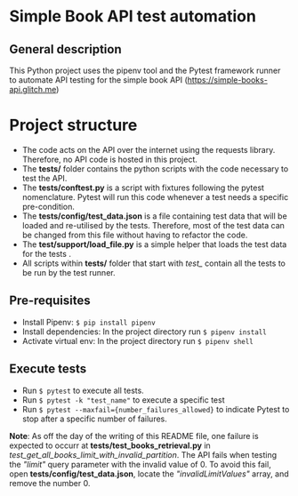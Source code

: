 # Simple Book API test automation
## General description
This Python project uses the pipenv tool and the Pytest framework runner to automate API testing for the simple book API 
(https://simple-books-api.glitch.me)
# Project structure
- The code acts on the API over the internet using the requests library. Therefore, no API code is hosted in this project.
- The **tests/**  folder contains the python scripts with the code necessary to test the API.
- The **tests/conftest.py** is a script with fixtures following the pytest nomenclature. Pytest will run this code whenever a test needs a specific pre-condition.
- The **tests/config/test_data.json** is a file containing test data that will be loaded and re-utilised by the tests. Therefore, most of the test data can be changed from this file without having to refactor the code.
- The **test/support/load_file.py** is a simple helper that loads the test data for the tests . 
- All scripts within **tests/** folder that start with *test_* contain all the tests to be run by the test runner.
## Pre-requisites
- Install Pipenv: `$ pip install pipenv`
- Install dependencies: In the project directory run `$ pipenv install`
- Activate virtual env: In the project directory run `$ pipenv shell`
## Execute tests
- Run `$ pytest` to execute all tests.
- Run `$ pytest -k "test_name"` to execute a specific test
- Run `$ pytest --maxfail={number_failures_allowed}` to indicate Pytest to stop after a specific number of failures.

**Note**: As off the day of the writing of this README file, one failure is expected to occurr at **tests/test_books_retrieval.py** in *test_get_all_books_limit_with_invalid_partition*. The API fails when testing the *"limit"* query parameter with the invalid value of 0. To avoid this fail, open  **tests/config/test_data.json**, locate the *"invalidLimitValues"* array, and remove the number 0.  
